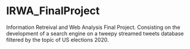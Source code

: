 # IRWA_FinalProject
Information Retreival and Web Analysis Final Project. Consisting on the development of a search engine on a tweepy streamed tweets database filtered by the topic of US elections 2020.
